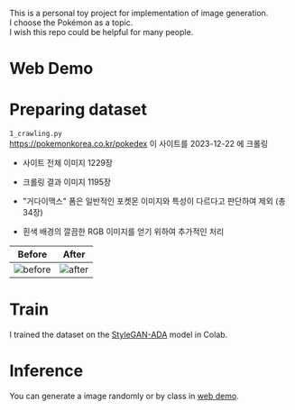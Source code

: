 This is a personal toy project for implementation of image generation.  
I choose the Pokémon as a topic.  
I wish this repo could be helpful for many people.  

# Web Demo

# Preparing dataset
`1_crawling.py`  
https://pokemonkorea.co.kr/pokedex 이 사이트를 2023-12-22 에 크롤링  
- 사이트 전체 이미지 1229장  
- 크롤링 결과 이미지 1195장  

- "거다이맥스" 폼은 일반적인 포켓몬 이미지와 특성이 다르다고 판단하여 제외 (총 34장)  
- 흰색 배경의 깔끔한 RGB 이미지를 얻기 위하여 추가적인 처리  

|Before|After|
|:---:|:---:|
|![before](https://github.com/gibiee/pokemon-generator/assets/37574274/04b9914e-56e6-43b2-a5cb-61aff138fadd)|![after](https://github.com/gibiee/pokemon-generator/assets/37574274/bfb17068-9ae3-4b08-8b69-731a1a6efd7f)|


# Train
I trained the dataset on the [StyleGAN-ADA](https://github.com/NVlabs/stylegan2-ada-pytorch.git) model in Colab.  


# Inference
You can generate a image randomly or by class in [web demo](#web-demo).


